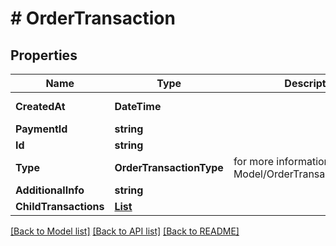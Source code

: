 # # OrderTransaction


## Properties 


Name | Type | Description | Notes
------------ | ------------- | ------------- | -------------
**CreatedAt**| **DateTime** |   | [optional] [readonly]
**PaymentId**| **string** |   | [optional]
**Id**| **string** |   | [optional]
**Type**| **OrderTransactionType** |  for more information please, see Model/OrderTransactionType.php  | [optional]
**AdditionalInfo**| **string** |   | [optional]
**ChildTransactions**| [**List<OrderTransaction>**](OrderTransaction.md) |   | [optional]


[[Back to Model list]](../../README.md#models) [[Back to API list]](../../README.md#endpoints) [[Back to README]](../../README.md)

